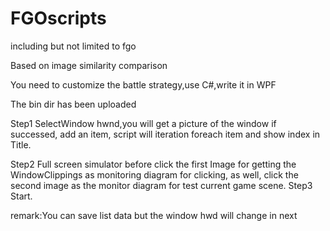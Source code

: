 # FGOscripts
including but not limited to fgo

Based on image similarity comparison

You need to customize the battle strategy,use C#,write it in WPF

The bin dir has been uploaded

Step1 SelectWindow hwnd,you will get a picture of the window if successed, add an item, script will iteration foreach item and show index in Title.

Step2 Full screen simulator before click the first Image for getting the WindowClippings as monitoring diagram for clicking, as well, click the second image as the monitor diagram for test current game scene.
Step3 Start.


remark:You can save list data but the window hwd will change in next
